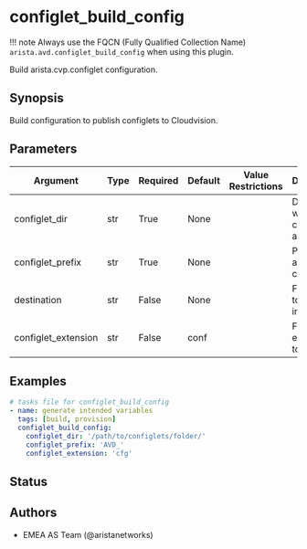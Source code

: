# configlet_build_config

!!! note
    Always use the FQCN (Fully Qualified Collection Name) `arista.avd.configlet_build_config` when using this plugin.

Build arista.cvp.configlet configuration.

## Synopsis

Build configuration to publish configlets to Cloudvision.

## Parameters

| Argument | Type | Required | Default | Value Restrictions | Description |
| -------- | ---- | -------- | ------- | ------------------ | ----------- |
| configlet_dir | str | True | None |  | Directory where configlets are located. |
| configlet_prefix | str | True | None |  | Prefix to append on configlet. |
| destination | str | False | None |  | File where to save information. |
| configlet_extension | str | False | conf |  | File extension to look for. |

## Examples

```yaml
# tasks file for configlet_build_config
- name: generate intended variables
  tags: [build, provision]
  configlet_build_config:
    configlet_dir: '/path/to/configlets/folder/'
    configlet_prefix: 'AVD_'
    configlet_extension: 'cfg'
```

## Status

## Authors

- EMEA AS Team (@aristanetworks)
